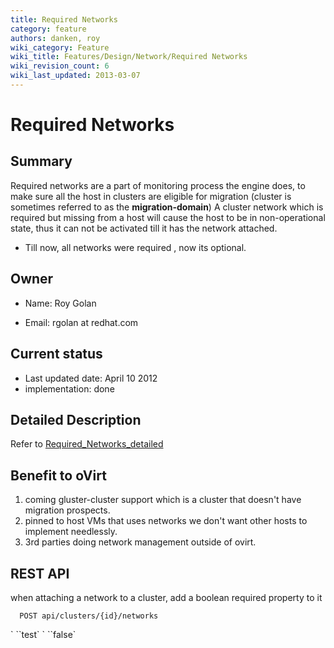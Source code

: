 ```yaml
---
title: Required Networks
category: feature
authors: danken, roy
wiki_category: Feature
wiki_title: Features/Design/Network/Required Networks
wiki_revision_count: 6
wiki_last_updated: 2013-03-07
---
```


# Required Networks

## Summary

Required networks are a part of monitoring process the engine does, to make sure all the
host in clusters are eligible for migration (cluster is sometimes referred to as the **migration-domain**)
A cluster network which is required but missing from a host will cause the host to be in
non-operational state, thus it can not be activated till it has the network attached.
* Till now, all networks were required , now its optional.

## Owner

*   Name: Roy Golan

<!-- -->

*   Email: rgolan at redhat.com

## Current status

*   Last updated date: April 10 2012
*   implementation: done

## Detailed Description

Refer to [Required_Networks_detailed](Required_Networks_detailed)

## Benefit to oVirt

1.  coming gluster-cluster support which is a cluster that doesn't have migration prospects.
2.  pinned to host VMs that uses networks we don't want other hosts to implement needlessly.
3.  3rd parties doing network management outside of ovirt.

## REST API

when attaching a network to a cluster, add a boolean required property to it

      POST api/clusters/{id}/networks
<network id="28372223-881c-4996-81f2-936c6cc2c874">
` `<name>`test`</name>
` `<required>`false`</required>
</network>



